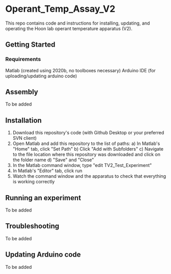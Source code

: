 # Operant_Temp_Assay_V2

This repo contains code and instructions for installing, updating, and operating the Hoon lab operant temperature apparatus (V2).

## Getting Started

### Requirements
Matlab (created using 2020b, no toolboxes necessary)
Arduino IDE (for uploading/updating arduino code)

## Assembly
To be added

## Installation
1) Download this repository's code (with Github Desktop or your preferred SVN client)
2) Open Matlab and add this repository to the list of paths:
    a) In Matlab's "Home" tab, click "Set Path"
    b) Click "Add with Subfolders"
    c) Navigate to the file location where this repository was downloaded and click on the folder name
    d) "Save" and "Close"
3) In the Matlab command window, type "edit TV2_Test_Experiment"
4) In Matlab's "Editor" tab, click run
5) Watch the command window and the apparatus to check that everything is working correctly

## Running an experiment
To be added

## Troubleshooting
To be added

## Updating Arduino code
To be added
